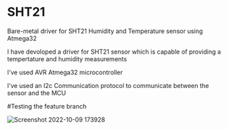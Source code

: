 # SHT21
Bare-metal driver for SHT21 Humidity and Temperature sensor using Atmega32

I have devoloped a driver for SHT21 sensor which is capable of providing a tempertature and humidity measurements 

I've used AVR Atmega32 microcontroller 

I've used an I2c Communication protocol to communicate between the sensor and the MCU

#Testing the feature branch


![Screenshot 2022-10-09 173928](https://user-images.githubusercontent.com/77931158/194760287-ebf542c1-c4e7-4c9d-9688-9d03a5106926.png)
